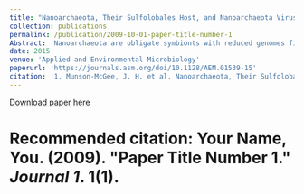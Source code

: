 ```yaml
---
title: "Nanoarchaeota, Their Sulfolobales Host, and Nanoarchaeota Virus Distribution across Yellowstone National Park Hot Springs"
collection: publications
permalink: /publication/2009-10-01-paper-title-number-1
Abstract: 'Nanoarchaeota are obligate symbionts with reduced genomes first described from marine thermal vent environments. Here, both community metagenomics and single-cell analysis revealed the presence of Nanoarchaeota in high-temperature (∼90°C), acidic (pH ≈ 2.5 to 3.0) hot springs in Yellowstone National Park (YNP) (United States). Single-cell genome analysis of two cells resulted in two nearly identical genomes, with an estimated full length of 650 kbp. Genome comparison showed that these two cells are more closely related to the recently proposed Nanobsidianus stetteri from a more neutral YNP hot spring than to the marine Nanoarchaeum equitans . Single-cell and catalyzed reporter deposition-fluorescence in situ hybridization (CARD-FISH) analysis of environmental hot spring samples identified the host of the YNP Nanoarchaeota as a Sulfolobales species known to inhabit the hot springs. Furthermore, we demonstrate that Nanoarchaeota are widespread in acidic to near neutral hot springs in YNP. An integrated viral sequence was also found within one Nanoarchaeota single-cell genome and further analysis of the purified viral fraction from environmental samples indicates that this is likely a virus replicating within the YNP Nanoarchaeota.'
date: 2015
venue: 'Applied and Environmental Microbiology'
paperurl: 'https://journals.asm.org/doi/10.1128/AEM.01539-15'
citation: '1. Munson-McGee, J. H. et al. Nanoarchaeota, Their Sulfolobales Host, and Nanoarchaeota Virus Distribution across Yellowstone National Park Hot Springs. Appl. Environ. Microbiol. 81, 7860–7868 (2015) doi:10.1128/AEM.01539-15.'
---
```


[Download paper here](http://academicpages.github.io/files/paper1.pdf)

# Recommended citation: Your Name, You. (2009). "Paper Title Number 1." <i>Journal 1</i>. 1(1).
